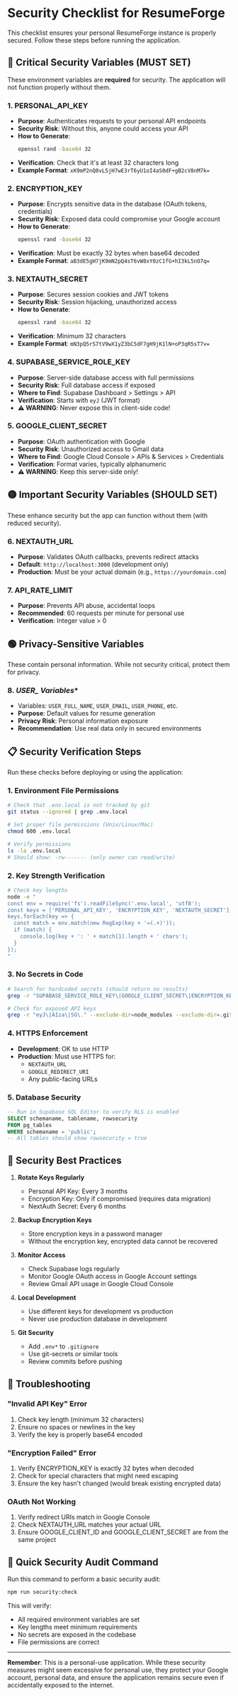 # Security Checklist for ResumeForge

This checklist ensures your personal ResumeForge instance is properly secured. Follow these steps before running the application.

## 🔴 Critical Security Variables (MUST SET)

These environment variables are **required** for security. The application will not function properly without them.

### 1. **PERSONAL_API_KEY**
- **Purpose**: Authenticates requests to your personal API endpoints
- **Security Risk**: Without this, anyone could access your API
- **How to Generate**:
  ```bash
  openssl rand -base64 32
  ```
- **Verification**: Check that it's at least 32 characters long
- **Example Format**: `xK9mP2nQ8vL5jH7wE3rT6yU1oI4aS0dF+gB2cV8nM7k=`

### 2. **ENCRYPTION_KEY**
- **Purpose**: Encrypts sensitive data in the database (OAuth tokens, credentials)
- **Security Risk**: Exposed data could compromise your Google account
- **How to Generate**:
  ```bash
  openssl rand -base64 32
  ```
- **Verification**: Must be exactly 32 bytes when base64 decoded
- **Example Format**: `aB3dE5gH7jK9mN2pQ4sT6vW8xY0zC1fG+hI3kL5nO7q=`

### 3. **NEXTAUTH_SECRET**
- **Purpose**: Secures session cookies and JWT tokens
- **Security Risk**: Session hijacking, unauthorized access
- **How to Generate**:
  ```bash
  openssl rand -base64 32
  ```
- **Verification**: Minimum 32 characters
- **Example Format**: `mN3pQ5rS7tV9wX1yZ3bC5dF7gH9jK1lN+oP3qR5sT7v=`

### 4. **SUPABASE_SERVICE_ROLE_KEY**
- **Purpose**: Server-side database access with full permissions
- **Security Risk**: Full database access if exposed
- **Where to Find**: Supabase Dashboard > Settings > API
- **Verification**: Starts with `eyJ` (JWT format)
- **⚠️ WARNING**: Never expose this in client-side code!

### 5. **GOOGLE_CLIENT_SECRET**
- **Purpose**: OAuth authentication with Google
- **Security Risk**: Unauthorized access to Gmail data
- **Where to Find**: Google Cloud Console > APIs & Services > Credentials
- **Verification**: Format varies, typically alphanumeric
- **⚠️ WARNING**: Keep this server-side only!

## 🟡 Important Security Variables (SHOULD SET)

These enhance security but the app can function without them (with reduced security).

### 6. **NEXTAUTH_URL**
- **Purpose**: Validates OAuth callbacks, prevents redirect attacks
- **Default**: `http://localhost:3000` (development only)
- **Production**: Must be your actual domain (e.g., `https://yourdomain.com`)

### 7. **API_RATE_LIMIT**
- **Purpose**: Prevents API abuse, accidental loops
- **Recommended**: 60 requests per minute for personal use
- **Verification**: Integer value > 0

## 🟢 Privacy-Sensitive Variables

These contain personal information. While not security critical, protect them for privacy.

### 8. **USER_* Variables**
- Variables: `USER_FULL_NAME`, `USER_EMAIL`, `USER_PHONE`, etc.
- **Purpose**: Default values for resume generation
- **Privacy Risk**: Personal information exposure
- **Recommendation**: Use real data only in secured environments

## 📋 Security Verification Steps

Run these checks before deploying or using the application:

### 1. Environment File Permissions
```bash
# Check that .env.local is not tracked by git
git status --ignored | grep .env.local

# Set proper file permissions (Unix/Linux/Mac)
chmod 600 .env.local

# Verify permissions
ls -la .env.local
# Should show: -rw------- (only owner can read/write)
```

### 2. Key Strength Verification
```bash
# Check key lengths
node -e "
const env = require('fs').readFileSync('.env.local', 'utf8');
const keys = ['PERSONAL_API_KEY', 'ENCRYPTION_KEY', 'NEXTAUTH_SECRET'];
keys.forEach(key => {
  const match = env.match(new RegExp(key + '=(.+)'));
  if (match) {
    console.log(key + ': ' + match[1].length + ' chars');
  }
});
"
```

### 3. No Secrets in Code
```bash
# Search for hardcoded secrets (should return no results)
grep -r "SUPABASE_SERVICE_ROLE_KEY\|GOOGLE_CLIENT_SECRET\|ENCRYPTION_KEY" --exclude-dir=node_modules --exclude-dir=.git --exclude="*.env*" .

# Check for exposed API keys
grep -r "eyJ\|AIza\|SG\." --exclude-dir=node_modules --exclude-dir=.git --exclude="*.env*" .
```

### 4. HTTPS Enforcement
- **Development**: OK to use HTTP
- **Production**: Must use HTTPS for:
  - `NEXTAUTH_URL`
  - `GOOGLE_REDIRECT_URI`
  - Any public-facing URLs

### 5. Database Security
```sql
-- Run in Supabase SQL Editor to verify RLS is enabled
SELECT schemaname, tablename, rowsecurity 
FROM pg_tables 
WHERE schemaname = 'public';
-- All tables should show rowsecurity = true
```

## 🚨 Security Best Practices

1. **Rotate Keys Regularly**
   - Personal API Key: Every 3 months
   - Encryption Key: Only if compromised (requires data migration)
   - NextAuth Secret: Every 6 months

2. **Backup Encryption Keys**
   - Store encryption keys in a password manager
   - Without the encryption key, encrypted data cannot be recovered

3. **Monitor Access**
   - Check Supabase logs regularly
   - Monitor Google OAuth access in Google Account settings
   - Review Gmail API usage in Google Cloud Console

4. **Local Development**
   - Use different keys for development vs production
   - Never use production database in development

5. **Git Security**
   - Add `.env*` to `.gitignore`
   - Use git-secrets or similar tools
   - Review commits before pushing

## 🔧 Troubleshooting

### "Invalid API Key" Error
1. Check key length (minimum 32 characters)
2. Ensure no spaces or newlines in the key
3. Verify the key is properly base64 encoded

### "Encryption Failed" Error
1. Verify ENCRYPTION_KEY is exactly 32 bytes when decoded
2. Check for special characters that might need escaping
3. Ensure the key hasn't changed (would break existing encrypted data)

### OAuth Not Working
1. Verify redirect URIs match in Google Console
2. Check NEXTAUTH_URL matches your actual URL
3. Ensure GOOGLE_CLIENT_ID and GOOGLE_CLIENT_SECRET are from the same project

## 📝 Quick Security Audit Command

Run this command to perform a basic security audit:

```bash
npm run security:check
```

This will verify:
- All required environment variables are set
- Key lengths meet minimum requirements
- No secrets are exposed in the codebase
- File permissions are correct

---

**Remember**: This is a personal-use application. While these security measures might seem excessive for personal use, they protect your Google account, personal data, and ensure the application remains secure even if accidentally exposed to the internet.